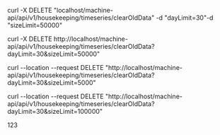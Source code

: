 curl -X DELETE "localhost/machine-api/api/v1/housekeeping/timeseries/clearOldData" -d "dayLimit=30"-d "sizeLimit=50000"

curl -X DELETE http://localhost/machine-api/api/v1/housekeeping/timeseries/clearOldData?dayLimit=30&sizeLimit=50000"

curl --location --request DELETE "http://localhost/machine-api/api/v1/housekeeping/timeseries/clearOldData?dayLimit=30&sizeLimit=5000"

curl --location --request DELETE "http://localhost/machine-api/api/v1/housekeeping/timeseries/clearOldData?dayLimit=30&sizeLimit=100000"

123